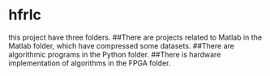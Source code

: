 # hfrlc
this project have three folders.
##There are projects related to Matlab in the Matlab folder, which have compressed some datasets.
##There are algorithmic programs in the Python folder.
##There is hardware implementation of algorithms in the FPGA folder.
